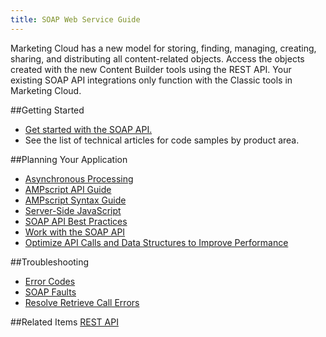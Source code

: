 ```yaml
---
title: SOAP Web Service Guide
---
```


<div class="alert">Marketing Cloud has a new model for storing, finding, managing, creating, sharing, and distributing all content-related objects. Access the objects created with the new Content Builder tools using the REST API. Your existing SOAP API integrations only function with the Classic tools in Marketing Cloud.</div>

##Getting Started
* [Get started with the SOAP API.](getting_started_developers_and_the_exacttarget_api.htm)
* See the list of technical articles for code samples by product area.

##Planning Your Application
* [Asynchronous Processing](asynchronous_processing.htm)
* [AMPscript API Guide](https://developer.salesforce.com/docs/atlas.en-us.mc-programmatic-content.meta/mc-programmatic-content/ampscriptSOAPAPI.htm)
* [AMPscript Syntax Guide](https://developer.salesforce.com/docs/atlas.en-us.mc-programmatic-content.meta/mc-programmatic-content/syntaxGuide.htm)
* [Server-Side JavaScript](https://developer.salesforce.com/docs/atlas.en-us.mc-programmatic-content.meta/mc-programmatic-content/ssjs_serverSideJavaScript.htm)
* [SOAP API Best Practices](soap_api_best_practices.htm)
* [Work with the SOAP API](working_with_soap_web_service_api.htm)
* [Optimize API Calls and Data Structures to Improve Performance](optimizing_api_calls_and_data_structures_to_improve_performance_in_the_salesforce_marketing_cloud.htm)

##Troubleshooting
* [Error Codes](error_codes.htm)
* [SOAP Faults](soap_faults.htm)
* [Resolve Retrieve Call Errors](resolving_retrieve_call_errors.htm)

##Related Items
[REST API](https://developer.salesforce.com/docs/atlas.en-us.mc-apis.meta/mc-apis/index-api.htm)
